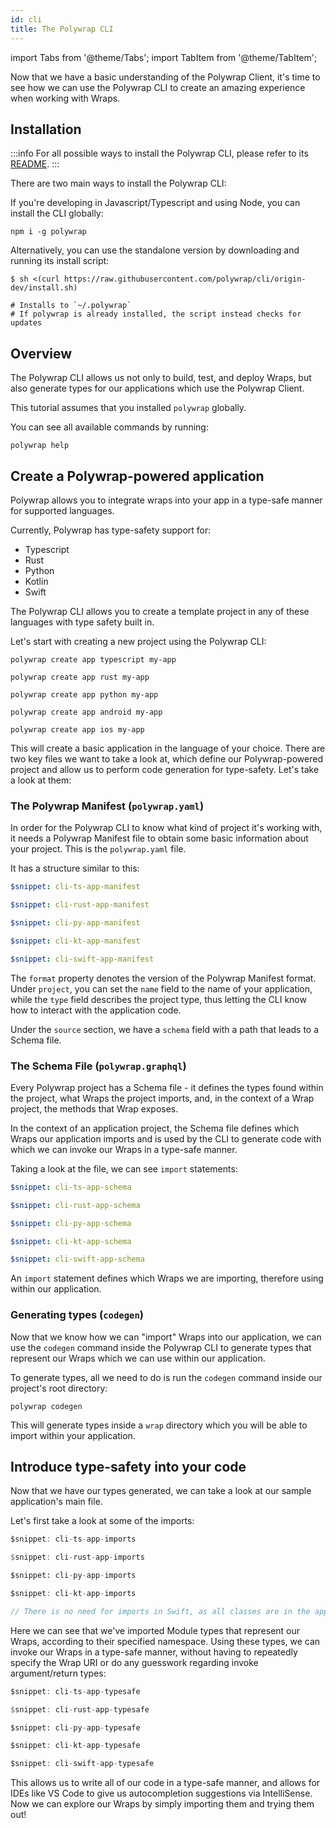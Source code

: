 ```yaml
---
id: cli
title: The Polywrap CLI
---
```


import Tabs from '@theme/Tabs';
import TabItem from '@theme/TabItem';

Now that we have a basic understanding of the Polywrap Client, it's time to see how we can use the Polywrap CLI to create an amazing experience when working with Wraps.

## Installation

:::info
For all possible ways to install the Polywrap CLI, please refer to its [README](https://github.com/polywrap/cli/blob/origin-dev/packages/cli/README.md#the-polywrap-cli-polywrap).
:::

There are two main ways to install the Polywrap CLI:

If you're developing in Javascript/Typescript and using Node, you can install the CLI globally:

```shell-sesssion
npm i -g polywrap
```

Alternatively, you can use the standalone version by downloading and running its install script:

```shell-session
$ sh <(curl https://raw.githubusercontent.com/polywrap/cli/origin-dev/install.sh)

# Installs to `~/.polywrap`
# If polywrap is already installed, the script instead checks for updates
```

## Overview

The Polywrap CLI allows us not only to build, test, and deploy Wraps, but also generate types for our applications which use the Polywrap Client.

This tutorial assumes that you installed `polywrap` globally.

You can see all available commands by running:

```
polywrap help
```

## Create a Polywrap-powered application

Polywrap allows you to integrate wraps into your app in a type-safe manner for supported languages.

Currently, Polywrap has type-safety support for:

- Typescript
- Rust
- Python
- Kotlin
- Swift

The Polywrap CLI allows you to create a template project in any of these languages with type safety built in.

Let's start with creating a new project using the Polywrap CLI:

<Tabs groupId="project">
<TabItem value="typescript" label="Typescript">

```shell-session
polywrap create app typescript my-app
```

</TabItem>

<TabItem value="rust" label="Rust">

```shell-session
polywrap create app rust my-app
```

</TabItem>

<TabItem value="python" label="Python">

```shell-session
polywrap create app python my-app
```

</TabItem>

<TabItem value="kotlin" label="Kotlin/Android">

```shell-session
polywrap create app android my-app
```

</TabItem>

<TabItem value="swift" label="Swift/iOS">

```shell-session
polywrap create app ios my-app
```

</TabItem>
</Tabs>

This will create a basic application in the language of your choice.
There are two key files we want to take a look at, which define our Polywrap-powered project and allow us to perform code generation for type-safety. Let's take a look at them:

### The Polywrap Manifest (`polywrap.yaml`)

In order for the Polywrap CLI to know what kind of project it's working with, it needs a Polywrap Manifest file to obtain some basic information about your project. This is the `polywrap.yaml` file.

It has a structure similar to this:

<Tabs groupId="project">
<TabItem value="typescript" label="Typescript">

```yaml title="polywrap.yaml"
$snippet: cli-ts-app-manifest
```

</TabItem>

<TabItem value="rust" label="Rust">

```yaml title="polywrap.yaml"
$snippet: cli-rust-app-manifest
```

</TabItem>

<TabItem value="python" label="Python">

```yaml title="polywrap.yaml"
$snippet: cli-py-app-manifest
```

</TabItem>

<TabItem value="kotlin" label="Kotlin/Android">

```yaml title="polywrap.yaml"
$snippet: cli-kt-app-manifest
```

</TabItem>

<TabItem value="swift" label="Swift/iOS">

```yaml title="polywrap.yaml"
$snippet: cli-swift-app-manifest
```

</TabItem>
</Tabs>

The `format` property denotes the version of the Polywrap Manifest format. Under `project`, you can set the `name` field to the name of your application, while the `type` field describes the project type, thus letting the CLI know how to interact with the application code.

Under the `source` section, we have a `schema` field with a path that leads to a Schema file.

### The Schema File (`polywrap.graphql`)

Every Polywrap project has a Schema file - it defines the types found within the project, what Wraps the project imports, and, in the context of a Wrap project, the methods that Wrap exposes.

In the context of an application project, the Schema file defines which Wraps our application imports and is used by the CLI to generate code with which we can invoke our Wraps in a type-safe manner.

Taking a look at the file, we can see `import` statements:

<Tabs groupId="project">
  <TabItem value="typescript" label="Typescript">

  ```yaml title="polywrap.graphql"
  $snippet: cli-ts-app-schema
  ```

  </TabItem>

  <TabItem value="rust" label="Rust">

  ```yaml title="polywrap.graphql"
  $snippet: cli-rust-app-schema
  ```

  </TabItem>

  <TabItem value="python" label="Python">

  ```yaml title="polywrap.graphql"
  $snippet: cli-py-app-schema
  ```

  </TabItem>

  <TabItem value="kotlin" label="Kotlin/Android">

  ```yaml title="polywrap.graphql"
  $snippet: cli-kt-app-schema
  ```

  </TabItem>

  <TabItem value="swift" label="Swift/iOS">

  ```yaml title="polywrap.graphql"
  $snippet: cli-swift-app-schema
  ```

  </TabItem>
</Tabs>

An `import` statement defines which Wraps we are importing, therefore using within our application.

### Generating types (`codegen`)

Now that we know how we can "import" Wraps into our application, we can use the `codegen` command inside the Polywrap CLI to generate types that represent our Wraps which we can use within our application.

To generate types, all we need to do is run the `codegen` command inside our project's root directory:

```shell-session
polywrap codegen
```

This will generate types inside a `wrap` directory which you will be able to import within your application.

## Introduce type-safety into your code

Now that we have our types generated, we can take a look at our sample application's main file.

Let's first take a look at some of the imports:

<Tabs groupId="project">
  <TabItem value="typescript" label="Typescript">

  ```typescript title="index.ts"
  $snippet: cli-ts-app-imports
  ```

  </TabItem>

  <TabItem value="rust" label="Rust">

  ```rust title="lib.rs"
  $snippet: cli-rust-app-imports
  ```

  </TabItem>

  <TabItem value="python" label="Python">

  ```python title="__main__.py"
  $snippet: cli-py-app-imports
  ```

  </TabItem>

  <TabItem value="kotlin" label="Kotlin/Android">

  ```kotlin title="PolywrapDemoViewModel.kt"
  $snippet: cli-kt-app-imports
  ```

  </TabItem>

  <TabItem value="swift" label="Swift/iOS">

  ```swift title="PolywrapDemo.swift"
  // There is no need for imports in Swift, as all classes are in the app's namespace
  ```

  </TabItem>
</Tabs>

Here we can see that we've imported Module types that represent our Wraps, according to their specified namespace. Using these types, we can invoke our Wraps in a type-safe manner, without having to repeatedly specify the Wrap URI or do any guesswork regarding invoke argument/return types:


<Tabs groupId="project">
<TabItem value="typescript" label="Typescript">

```typescript title="index.ts"
$snippet: cli-ts-app-typesafe
```

</TabItem>

<TabItem value="rust" label="Rust">

```rust title="lib.rs"
$snippet: cli-rust-app-typesafe
```

</TabItem>

<TabItem value="python" label="Python">

```python title="__main__.py"
$snippet: cli-py-app-typesafe
```

</TabItem>

<TabItem value="kotlin" label="Kotlin/Android">

```kotlin title="PolywrapDemoViewModel.kt"
$snippet: cli-kt-app-typesafe
```

</TabItem>

<TabItem value="swift" label="Swift/iOS">

```swift title="PolywrapDemo.swift"
$snippet: cli-swift-app-typesafe
```

</TabItem>
</Tabs>


This allows us to write all of our code in a type-safe manner, and allows for IDEs like VS Code to give us autocompletion suggestions via IntelliSense. Now we can explore our Wraps by simply importing them and trying them out!

